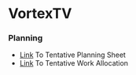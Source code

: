 # VortexTV
### Planning
- [Link](https://docs.google.com/document/d/18E7qcmh4KkIHvmFNecCmissjxJmts9V2GWyLtJiqTWw) To Tentative Planning Sheet  
- [Link](https://docs.google.com/spreadsheets/d/1xDONt-rLJLnVn7QzLjMJZeht1afKwEJy_DqDe-SNFug) To Tentative Work Allocation
